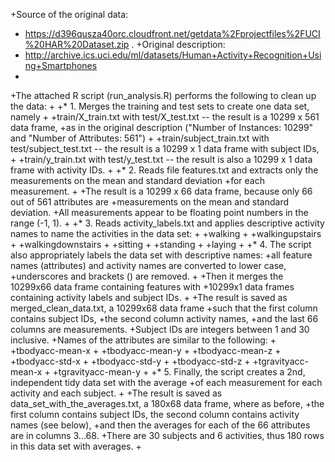 +Source of the original data:
+  https://d396qusza40orc.cloudfront.net/getdata%2Fprojectfiles%2FUCI%20HAR%20Dataset.zip .
+Original description:
+  http://archive.ics.uci.edu/ml/datasets/Human+Activity+Recognition+Using+Smartphones
+
+The attached R script (run_analysis.R) performs the following to clean up the data:
+
+* 1. Merges the training and test sets to create one data set, namely
+
+train/X_train.txt with test/X_test.txt -- the result is a 10299 x 561 data frame,
+as in the original description ("Number of Instances: 10299" and "Number of Attributes: 561")
+
+train/subject_train.txt with test/subject_test.txt -- the result is a 10299 x 1 data frame with subject IDs,
+
+train/y_train.txt with test/y_test.txt -- the result is also a 10299 x 1 data frame with activity IDs.
+
+* 2.  Reads file features.txt and extracts only the measurements on the mean and standard deviation
+for each measurement.
+
+The result is a 10299 x 66 data frame, because only 66 out of 561 attributes are
+measurements on the mean and standard deviation.
+All measurements appear to be floating point numbers in the range (-1, 1).
+
+* 3. Reads activity_labels.txt and applies descriptive activity names to name the activities in the data set:
+
+walking
+
+walkingupstairs
+
+walkingdownstairs
+
+sitting
+
+standing
+
+laying
+
+* 4. The script also appropriately labels the data set with descriptive names:
+all feature names (attributes) and activity names are converted to lower case,
+underscores and brackets () are removed.
+
+Then it merges the 10299x66 data frame containing features with
+10299x1 data frames containing activity labels and subject IDs.
+
+The result is saved as merged_clean_data.txt, a 10299x68 data frame
+such that the first column contains subject IDs,
+the second column activity names,
+and the last 66 columns are measurements.
+Subject IDs are integers between 1 and 30 inclusive.
+Names of the attributes are similar to the following:
+
+tbodyacc-mean-x 
+
+tbodyacc-mean-y 
+
+tbodyacc-mean-z 
+
+tbodyacc-std-x 
+
+tbodyacc-std-y 
+
+tbodyacc-std-z 
+
+tgravityacc-mean-x 
+
+tgravityacc-mean-y
+
+* 5. Finally, the script creates a 2nd, independent tidy data set with the average
+of each measurement for each activity and each subject.
+
+The result is saved as data_set_with_the_averages.txt, a 180x68 data frame, where as before,
+the first column contains subject IDs, the second column contains activity names (see below),
+and then the averages for each of the 66 attributes are in columns 3...68.
+There are 30 subjects and 6 activities, thus 180 rows in this data set with averages.
+